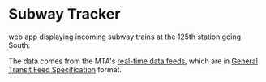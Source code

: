 # Subway Tracker
web app displaying incoming subway trains at the 125th station going South.

The data comes from the MTA's [real-time data feeds](http://datamine.mta.info), which are in [General Transit Feed Specification](https://developers.google.com/transit/gtfs-realtime/) format.
